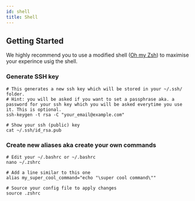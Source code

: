 ```yaml
---
id: shell
title: Shell
---
```


## Getting Started
We highly recommend you to use a modified shell ([Oh my Zsh](oh_my_zsh.md)) to maximise your experince usig the shell.

### Generate SSH key

```shell
# This generates a new ssh key which will be stored in your ~/.ssh/ folder. 
# Hint: you will be asked if you want to set a passphrase aka. a password for your ssh key which you will be asked everytime you use it. This is optional.
ssh-keygen -t rsa -C "your_email@example.com"

# Show your ssh (public) key
cat ~/.ssh/id_rsa.pub
```

### Create new aliases aka create your own commands

```shell
# Edit your ~/.bashrc or ~/.bashrc 
nano ~/.zshrc

# Add a line similar to this one
alias my_super_cool_command="echo "\super cool command\""

# Source your config file to apply changes
source .zshrc
```

